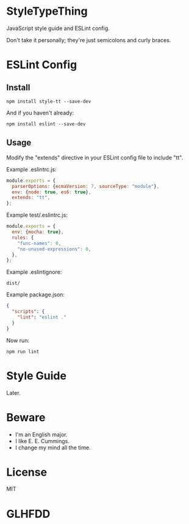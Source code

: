 # StyleTypeThing

JavaScript style guide and ESLint config.

Don't take it personally; they're just semicolons and curly braces.

# ESLint Config

## Install

```
npm install style-tt --save-dev
```

And if you haven't already:

```
npm install eslint --save-dev
```

## Usage

Modify the "extends" directive in your ESLint config file to include "tt".

Example .eslintrc.js:

```js
module.exports = {
  parserOptions: {ecmaVersion: 7, sourceType: "module"},
  env: {node: true, es6: true},
  extends: "tt",
};
```

Example test/.eslintrc.js:

```js
module.exports = {
  env: {mocha: true},
  rules: {
    "func-names": 0,
    "no-unused-expressions": 0,
  },
};
```

Example .eslintignore:

```
dist/
```

Example package.json:
```json
{
  "scripts": {
    "lint": "eslint ."
  }
}
```

Now run:

```
npm run lint
```

# Style Guide

Later.

# Beware

* I'm an English major.
* I like E. E. Cummings.
* I change my mind all the time.

# License

MIT

# GLHFDD
